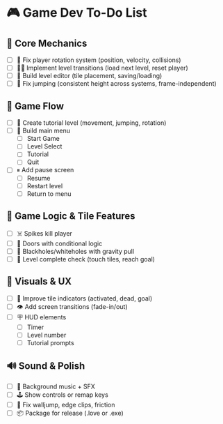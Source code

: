 # 🎮 Game Dev To-Do List

## 🧱 Core Mechanics
- [ ] 🔁 Fix player rotation system (position, velocity, collisions)
- [ ] 🧍‍♂️ Implement level transitions (load next level, reset player)
- [ ] 📐 Build level editor (tile placement, saving/loading)
- [ ] 🦘 Fix jumping (consistent height across systems, frame-independent)

## 🧭 Game Flow
- [ ] 🧪 Create tutorial level (movement, jumping, rotation)
- [ ] 📜 Build main menu
  - [ ] Start Game
  - [ ] Level Select
  - [ ] Tutorial
  - [ ] Quit
- [ ] ⏸ Add pause screen
  - [ ] Resume
  - [ ] Restart level
  - [ ] Return to menu

## 🧠 Game Logic & Tile Features
- [ ] ☠️ Spikes kill player
- [ ] 🚪 Doors with conditional logic
- [ ] 🌌 Blackholes/whiteholes with gravity pull
- [ ] 🏁 Level complete check (touch tiles, reach goal)

## 🎨 Visuals & UX
- [ ] 🎯 Improve tile indicators (activated, dead, goal)
- [ ] 👁 Add screen transitions (fade-in/out)
- [ ] 🪧 HUD elements
  - [ ] Timer
  - [ ] Level number
  - [ ] Tutorial prompts

## 🔊 Sound & Polish
- [ ] 🎵 Background music + SFX
- [ ] 🕹 Show controls or remap keys
- [ ] 🐞 Fix walljump, edge clips, friction
- [ ] 📦 Package for release (.love or .exe)
